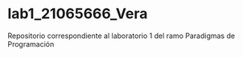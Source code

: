 # lab1_21065666_Vera
Repositorio correspondiente al laboratorio 1 del ramo Paradigmas de Programación
